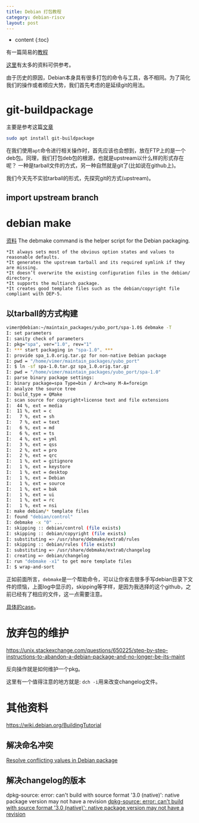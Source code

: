 ```yaml
---
title: Debian 打包教程
category: debian-riscv
layout: post
---
```

* content
{:toc}

有一篇简易的[教程](https://debathena.mit.edu/packaging/)

[这里](https://wiki.debian.org/Packaging)有太多的资料可供参考。

由于历史的原因，Debian本身具有很多打包的命令与工具，各不相同。为了简化我们的操作或者顺应大势，我们首先考虑的是延续git的用法。

# git-buildpackage

主要是参考这篇[文章](https://wiki.debian.org/PackagingWithGit)

```bash
sudo apt install git-buildpackage
```

在我们使用`apt`命令进行相关操作时，首先应该也会想到，放在FTP上的是一个deb包。同理，我们打包deb包的根源，也就是upstream以什么样的形式存在呢？ 一种是tarball文件的方式，另一种自然就是git了(比如说在github上)。

我们今天先不实验tarball的形式，先探究git的方式(upstream)。

## import upstream branch


# debian make 

[资料](https://www.debian.org/doc/manuals/debmake-doc/ch04.en.html)
The debmake command is the helper script for the Debian packaging.

    *It always sets most of the obvious option states and values to reasonable defaults.
    *It generates the upstream tarball and its required symlink if they are missing.
    *It doesn’t overwrite the existing configuration files in the debian/ directory.
    *It supports the multiarch package.
    *It creates good template files such as the debian/copyright file compliant with DEP-5.

## 以tarball的方式构建

```bash
vimer@debian:~/maintain_packages/yubo_port/spa-1.0$ debmake -T
I: set parameters
I: sanity check of parameters
I: pkg="spa", ver="1.0", rev="1"
I: *** start packaging in "spa-1.0". ***
I: provide spa_1.0.orig.tar.gz for non-native Debian package
I: pwd = "/home/vimer/maintain_packages/yubo_port"
I: $ ln -sf spa-1.0.tar.gz spa_1.0.orig.tar.gz
I: pwd = "/home/vimer/maintain_packages/yubo_port/spa-1.0"
I: parse binary package settings:
I: binary package=spa Type=bin / Arch=any M-A=foreign
I: analyze the source tree
I: build_type = QMake
I: scan source for copyright+license text and file extensions
I:  44 %, ext = media
I:  11 %, ext = c
I:   7 %, ext = sh
I:   7 %, ext = text
I:   6 %, ext = md
I:   6 %, ext = ts
I:   4 %, ext = yml
I:   3 %, ext = qss
I:   2 %, ext = pro
I:   2 %, ext = qrc
I:   1 %, ext = gitignore
I:   1 %, ext = keystore
I:   1 %, ext = desktop
I:   1 %, ext = Debian
I:   1 %, ext = source
I:   1 %, ext = bak
I:   1 %, ext = ui
I:   1 %, ext = rc
I:   1 %, ext = nsi
I: make debian/* template files
I: found "debian/control"
I: debmake -x "0" ...
I: skipping :: debian/control (file exists)
I: skipping :: debian/copyright (file exists)
I: substituting => /usr/share/debmake/extra0/rules
I: skipping :: debian/rules (file exists)
I: substituting => /usr/share/debmake/extra0/changelog
I: creating => debian/changelog
I: run "debmake -x1" to get more template files
I: $ wrap-and-sort
```

正如前面所言，`debmake`是一个帮助命令，可以让你省去很多手写debian目录下文件的烦恼，上面log中显示的，skipping等字样，是因为我选择的这个github，之前已经有了相应的文件，这一点需要注意。

[具体的case](https://www.debian.org/doc/manuals/debmake-doc/ch04.en.html)。

# 放弃包的维护

https://unix.stackexchange.com/questions/650225/step-by-step-instructions-to-abandon-a-debian-package-and-no-longer-be-its-maint

反向操作就是如何维护一个pkg。

这里有一个值得注意的地方就是: `dch -i`用来改变changelog文件。

# 其他资料
https://wiki.debian.org/BuildingTutorial


## 解决命名冲突

[Resolve conflicting values in Debian package](http://jonasbn.github.io/til/debian/resolve_conflicting_values_in_package.html)

## 解决changelog的版本

dpkg-source: error: can't build with source format '3.0 (native)': native package version may not have a revision
[dpkg-source: error: can't build with source format '3.0 (native)': native package version may not have a revision](https://github.com/jamesdbloom/grunt-debian-package/issues/23)

